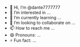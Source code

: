 - 👋 Hi, I’m @dante7777777
- 👀 I’m interested in ...
- 🌱 I’m currently learning ...
- 💞️ I’m looking to collaborate on ...
- 📫 How to reach me ...
- 😄 Pronouns: ...
- ⚡ Fun fact: ...

<!---
dante7777777/dante7777777 is a ✨ special ✨ repository because its `README.md` (this file) appears on your GitHub profile.
i love github haha
do u know me ??
haha
mahoor parsa
dante parsa .....
ahoura parsa
mariyana chaim lisy she doesnt follow me 
do it
sui that is 
delivered
control
united Fan 
chrome misses 
youtube gmail
Alternatively use moving tole
zk Strk BAse Scroll
mint blokchain
